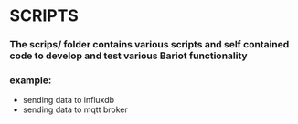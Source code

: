# SCRIPTS

### The scrips/ folder contains various scripts and self contained code to develop and test various Bariot functionality

### example:

- sending data to influxdb
- sending data to mqtt broker
